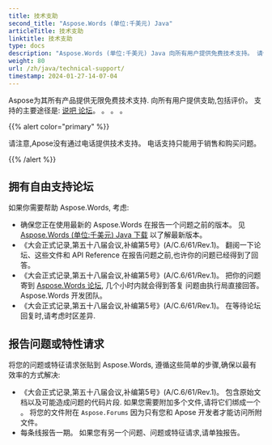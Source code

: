 ```yaml
---
title: 技术支助
second_title: "Aspose.Words (单位:千美元) Java"
articleTitle: 技术支助
linktitle: 技术支助
type: docs
description: "Aspose.Words (单位:千美元) Java 向所有用户提供免费技术支持。 请使用 Aspose 自由支持论坛报告您的问题、 问题或特征请求 。"
weight: 80
url: /zh/java/technical-support/
timestamp: 2024-01-27-14-07-04
---
```


Aspose为其所有产品提供无限免费技术支持. 向所有用户提供支助,包括评价。 支持的主要途径是: [说吧 论坛](https://forum.aspose.com/c/words/8)。 。 。 。

{{% alert color="primary" %}}

请注意,Apose没有通过电话提供技术支持。 电话支持只能用于销售和购买问题。

{{% /alert %}}

## 拥有自由支持论坛

如果你需要帮助 Aspose.Words, 考虑:

* 确保您正在使用最新的 Aspose.Words 在报告一个问题之前的版本。 见 [Aspose.Words (单位:千美元) Java 下载](https://releases.aspose.com/words/java/) 以了解最新版本。
* 《大会正式记录,第五十八届会议,补编第5号》(A/C.6/61/Rev.1)。 翻阅一下论坛、这些文件和 API Reference 在报告问题之前,也许你的问题已经得到了回答。
* 《大会正式记录,第五十八届会议,补编第5号》(A/C.6/61/Rev.1)。 把你的问题寄到 [Aspose.Words 论坛](https://forum.aspose.com/c/words/8), 几个小时内就会得到答复 问题由执行局直接回答。 Aspose.Words 开发团队。
* 《大会正式记录,第五十八届会议,补编第5号》(A/C.6/61/Rev.1)。 在等待论坛回复时,请考虑时区差异.

## 报告问题或特性请求

将您的问题或特征请求张贴到 Aspose.Words, 遵循这些简单的步骤,确保以最有效率的方式解决:

* 《大会正式记录,第五十八届会议,补编第5号》(A/C.6/61/Rev.1)。 包含原始文档以及可能造成问题的代码片段. 如果您需要附加多个文件,请将它们绑成一个 。 将您的文件附在 `Aspose.Forums` 因为只有您和 Apose 开发者才能访问所附文件。
* 每条线报告一期。 如果您有另一个问题、问题或特征请求,请单独报告。

